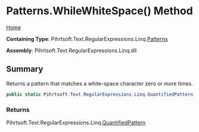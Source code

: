 # Patterns\.WhileWhiteSpace\(\) Method

[Home](../../../../../../README.md)

**Containing Type**: Pihrtsoft\.Text\.RegularExpressions\.Linq\.[Patterns](../README.md)

**Assembly**: Pihrtsoft\.Text\.RegularExpressions\.Linq\.dll

## Summary

Returns a pattern that matches a white\-space character zero or more times\.

```csharp
public static Pihrtsoft.Text.RegularExpressions.Linq.QuantifiedPattern WhileWhiteSpace()
```

### Returns

Pihrtsoft\.Text\.RegularExpressions\.Linq\.[QuantifiedPattern](../../QuantifiedPattern/README.md)

